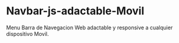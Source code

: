 # Navbar-js-adactable-Movil
Menu Barra de Navegacion Web adactable y responsive a cualquier dispositivo Movil.
